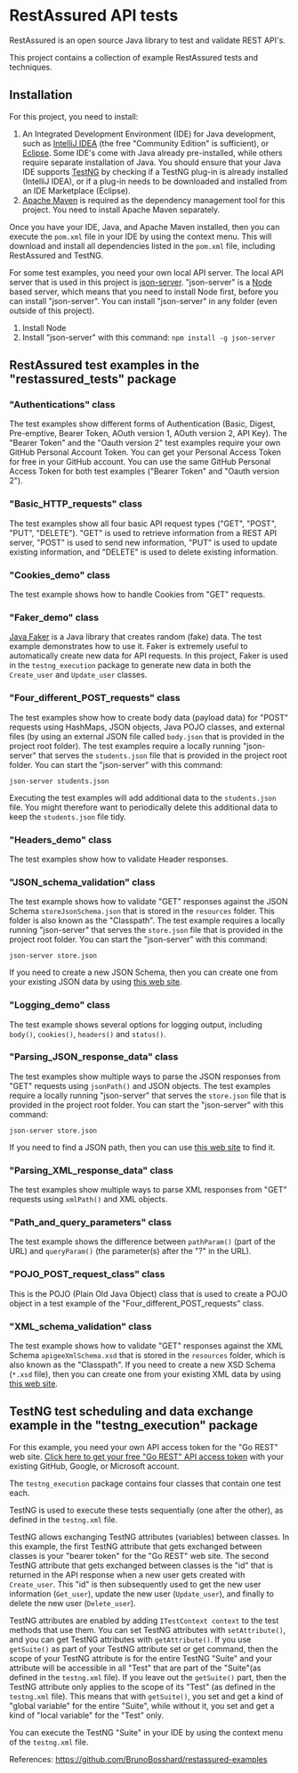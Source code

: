 # RestAssured API tests
RestAssured is an open source Java library to test and validate REST API's.

This project contains a collection of example RestAssured tests and techniques.

## Installation
For this project, you need to install:

1. An Integrated Development Environment (IDE) for Java development, such as [IntelliJ IDEA](https://www.jetbrains.com/idea/download) (the free "Community Edition" is sufficient), or [Eclipse](https://www.eclipse.org/downloads/). Some IDE's come with Java already pre-installed, while others require separate installation of Java. You should ensure that your Java IDE supports [TestNG](https://testng.org/) by checking if a TestNG plug-in is already installed (IntelliJ IDEA), or if a plug-in needs to be downloaded and installed from an IDE Marketplace (Eclipse).
2. [Apache Maven](https://maven.apache.org/) is required as the dependency management tool for this project. You need to install Apache Maven separately.

Once you have your IDE, Java, and Apache Maven installed, then you can execute the `pom.xml` file in your IDE by using the context menu. This will download and install all dependencies listed in the `pom.xml` file, including RestAssured and TestNG.

For some test examples, you need your own local API server. The local API server that is used in this project is [json-server](https://www.npmjs.com/package/json-server). "json-server" is a [Node](https://nodejs.org/en) based server, which means that you need to install Node first, before you can install "json-server". You can install "json-server" in any folder (even outside of this project).

1. Install Node
2. Install "json-server" with this command: `npm install -g json-server`

## RestAssured test examples in the "restassured_tests" package

### "Authentications" class
The test examples show different forms of Authentication (Basic, Digest, Pre-emptive, Bearer Token, AOuth version 1, AOuth version 2, API Key). The "Bearer Token" and the "Oauth version 2" test examples require your own GitHub Personal Account Token. You can get your Personal Access Token for free in your GitHub account. You can use the same GitHub Personal Access Token for both test examples ("Bearer Token" and "Oauth version 2").

### "Basic_HTTP_requests" class
The test examples show all four basic API request types ("GET", "POST", "PUT", "DELETE"). "GET" is used to retrieve information from a REST API server, "POST" is used to send new information, "PUT" is used to update existing information, and "DELETE" is used to delete existing information.

### "Cookies_demo" class
The test example shows how to handle Cookies from "GET" requests.

### "Faker_demo" class
[Java Faker](https://github.com/DiUS/java-faker) is a Java library that creates random (fake) data. The test example demonstrates how to use it. Faker is extremely useful to automatically create new data for API requests. In this project, Faker is used in the `testng_execution` package to generate new data in both the `Create_user` and `Update_user` classes.

### "Four_different_POST_requests" class
The test examples show how to create body data (payload data) for "POST" requests using HashMaps, JSON objects, Java POJO classes, and external files (by using an external JSON file called `body.json` that is provided in the project root folder).
The test examples require a locally running "json-server" that serves the `students.json` file that is provided in the project root folder. You can start the "json-server" with this command:
```
json-server students.json
```
Executing the test examples will add additional data to the `students.json` file. You might therefore want to periodically delete this additional data to keep the `students.json` file tidy.

### "Headers_demo" class
The test examples show how to validate Header responses.

### "JSON_schema_validation" class
The test example shows how to validate "GET" responses against the JSON Schema `storeJsonSchema.json` that is stored in the `resources` folder. This folder is also known as the "Classpath".
The test example requires a locally running "json-server" that serves the `store.json` file that is provided in the project root folder. You can start the "json-server" with this command:
```
json-server store.json
```
If you need to create a new JSON Schema, then you can create one from your existing JSON data by using [this web site](https://jsonformatter.org/json-to-jsonschema).

### "Logging_demo" class
The test example shows several options for logging output, including `body()`, `cookies()`, `headers()` and `status()`.

### "Parsing_JSON_response_data" class
The test examples show multiple ways to parse the JSON responses from "GET" requests using `jsonPath()` and JSON objects.
The test examples require a locally running "json-server" that serves the `store.json` file that is provided in the project root folder. You can start the "json-server" with this command:
```
json-server store.json
```
If you need to find a JSON path, then you can use [this web site](https://jsonpathfinder.com/) to find it.

### "Parsing_XML_response_data" class
The test examples show multiple ways to parse XML responses from "GET" requests using `xmlPath()` and XML objects.

### "Path_and_query_parameters" class
The test example shows the difference between `pathParam()` (part of the URL) and `queryParam()` (the parameter(s) after the "?" in the URL).

### "POJO_POST_request_class" class
This is the POJO (Plain Old Java Object) class that is used to create a POJO object in a test example of the "Four_different_POST_requests" class.

### "XML_schema_validation" class
The test example shows how to validate "GET" responses against the XML Schema `apigeeXmlSchema.xsd` that is stored in the `resources` folder, which is also known as the "Classpath".
If you need to create a new XSD Schema (`*.xsd` file), then you can create one from your existing XML data by using [this web site](https://www.convertsimple.com/convert-xml-to-xsd-xml-schema/).

## TestNG test scheduling and data exchange example in the "testng_execution" package
For this example, you need your own API access token for the "Go REST" web site. [Click here to get your free "Go REST" API access token](https://gorest.co.in/consumer/login) with your existing GitHub, Google, or Microsoft account.

The `testng_execution` package contains four classes that contain one test each.

TestNG is used to execute these tests sequentially (one after the other), as defined in the `testng.xml` file.

TestNG allows exchanging TestNG attributes (variables) between classes. In this example, the first TestNG attribute that gets exchanged between classes is your "bearer token" for the "Go REST" web site. The second TestNG attribute that gets exchanged between classes is the "id" that is returned in the API response when a new user gets created with `Create_user`. This "id" is then subsequently used to get the new user information (`Get_user`), update the new user (`Update_user`), and finally to delete the new user (`Delete_user`).

TestNG attributes are enabled by adding `ITestContext context` to the test methods that use them. You can set TestNG attributes with `setAttribute()`, and you can get TestNG attributes with `getAttribute()`. If you use `getSuite()` as part of your TestNG attribute set or get command, then the scope of your TestNG attribute is for the entire TestNG "Suite" and your attribute will be accessible in all "Test" that are part of the "Suite"(as defined in the `testng.xml` file). If you leave out the `getSuite()` part, then the TestNG attribute only applies to the scope of its "Test" (as defined in the `testng.xml` file). This means that with `getSuite()`, you set and get a kind of "global variable" for the entire "Suite", while without it, you set and get a kind of "local variable" for the "Test" only.

You can execute the TestNG "Suite" in your IDE by using the context menu of the `testng.xml` file.

References: https://github.com/BrunoBosshard/restassured-examples